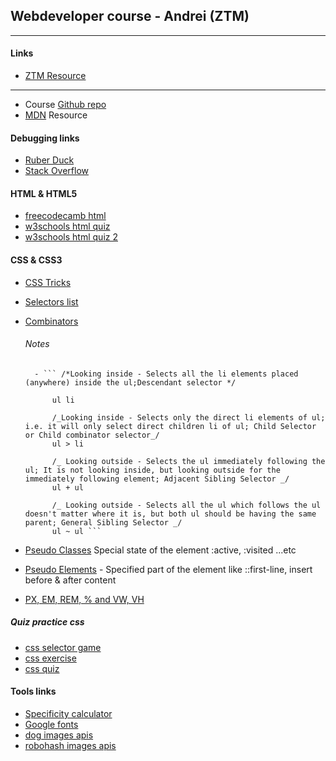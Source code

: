 ## Webdeveloper course - Andrei (ZTM)

---

#### Links

- [ZTM Resource](https://zero-to-mastery.github.io/resources/)

---

- Course [Github repo](https://github.com/zero-to-mastery/complete-web-developer-manual)
- [MDN](https://developer.mozilla.org/en-US/) Resource

#### Debugging links

- [Ruber Duck](https://rubberduckdebugging.com/)
- [Stack Overflow](https://stackoverflow.com/)

#### HTML & HTML5

- [freecodecamb html](https://www.freecodecamp.org/learn/responsive-web-design/basic-html-and-html5/)
- [w3schools html quiz](https://www.w3schools.com/html/html_quiz.asp)
- [w3schools html quiz 2](https://www.w3schools.com/html/exercise.asp)

#### CSS & CSS3

- [CSS Tricks](https://css-tricks.com/)
- [Selectors list](https://www.w3schools.com/cssref/css_selectors.asp)
- [Combinators](https://www.w3schools.com/css/css_combinators.asp)

  ###### Notes

        - ``` /*Looking inside - Selects all the li elements placed (anywhere) inside the ul;Descendant selector */

            ul li

            /_Looking inside - Selects only the direct li elements of ul; i.e. it will only select direct children li of ul; Child Selector or Child combinator selector_/
            ul > li

            /_ Looking outside - Selects the ul immediately following the ul; It is not looking inside, but looking outside for the immediately following element; Adjacent Sibling Selector _/
            ul + ul

            /_ Looking outside - Selects all the ul which follows the ul doesn't matter where it is, but both ul should be having the same parent; General Sibling Selector _/
            ul ~ ul ```

- [Pseudo Classes](https://www.w3schools.com/css/css_pseudo_classes.asp) Special state of the element :active, :visited ...etc
- [Pseudo Elements](https://www.w3schools.com/css/css_pseudo_elements.asp) - Specified part of the element like ::first-line, insert before & after content
- [PX, EM, REM, % and VW, VH](https://elementor.com/help/whats-the-difference-between-px-em-rem-vw-and-vh/)

##### Quiz practice css

- [css selector game](https://css-diner.netlify.app/)
- [css exercise](https://www.w3schools.com/css/exercise.asp)
- [css quiz](https://www.w3schools.com/css/css_quiz.asp)

#### Tools links

- [Specificity calculator](https://specificity.keegan.st/)
- [Google fonts](https://fonts.google.com/specimen/Poiret+One?preview.size=30&query=poi)
- [dog images apis](http://placecorgi.com/)
- [robohash images apis](https://robohash.org/guna.png?size=400x400&bgset=bg1)
